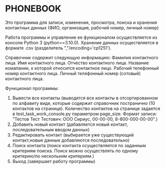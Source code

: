 # PHONEBOOK
Это программа для записи, изменения, просмотра, поиска и хранения контактных данных (ФИО, организация, рабочий номер, личный номер)

Работа программы и управление ее функционалом осуществляется из консоли Python 3 (python==3.10.0).
Хранение данных осуществляется в формате .csv (разделитель ","/encoding='cp1251').

Справочник содержит следующую информацию:
Фамилия контактного лица.
Имя контактного лица.
Отчество контактного лица.
Название комапании, к которой относится контактное лицо.
Рабочий телефонный номер контактного лица.
Личный телефонный номер (сотовый) контактного лица.

Функционал программы:
1. Вывести все контакты (выводятся все контакты в отсортированном по алфавиту виде, которые содержит справочник постранично (10 контактов на странице). Количество контактов на странице задается в test_task_work_console.ру параметром page_size. Формат записи: "Тестов Тест Тестович: ООО Сириус, 00-00-00, 8-800-000-00-00".)
2. Добавить новый контакт (дабавляется новый контакт, последовательным вводом данных)
3. Редактировать контакт (выбирается уже существующий контакт,новые данные добавляются последовательно)
4. Поиск контакта (поиск контакта осуществляется по заданным критериям поиска. Поиск можно осуществлять по одному критерию/по нескольким критериям.)
5. Выход (завершает работу программы)
